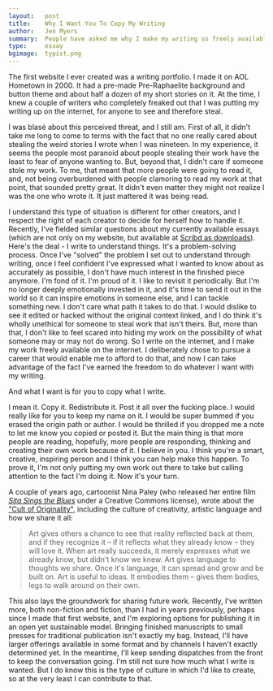 ```yaml
---
layout:   post
title:    Why I Want You To Copy My Writing
author:   Jen Myers
summary:  People have asked me why I make my writing so freely available on the internet. Mostly, I think an open culture of ideas and creativity is neat.
type:     essay
bgimage:  typist.png
---
```


The first website I ever created was a writing portfolio. I made it on AOL Hometown in 2000. It had a pre-made Pre-Raphaelite background and button theme and about half a dozen of my short stories on it. At the time, I knew a couple of writers who completely freaked out that I was putting my writing up on the internet, for anyone to see and therefore steal.

I was blasé about this perceived threat, and I still am. First of all, it didn't take me long to come to terms with the fact that no one really cared about stealing the weird stories I wrote when I was nineteen. In my experience, it seems the people most paranoid about people stealing their work have the least to fear of anyone wanting to. But, beyond that, I didn't care if someone stole my work. To me, that meant that more people were going to read it, and, not being overburdened with people clamoring to read my work at that point, that sounded pretty great. It didn't even matter they might not realize I was the one who wrote it. It just mattered it was being read.

I understand this type of situation is different for other creators, and I respect the right of each creator to decide for herself how to handle it. Recently, I've fielded similar questions about my currently available essays (which are not only on my website, but available at [Scribd as downloads](http://www.scribd.com/jenmyers/shelf)). Here's the deal - I write to understand things. It's a problem-solving process. Once I've "solved" the problem I set out to understand through writing, once I feel confident I've expressed what I wanted to know about as accurately as possible, I don't have much interest in the finished piece anymore. I'm fond of it. I'm proud of it. I like to revisit it periodically. But I'm no longer deeply emotionally invested in it, and it's time to send it out in the world so it can inspire emotions in someone else, and I can tackle something new. I don't care what path it takes to do that. I would dislike to see it edited or hacked without the original context linked, and I do think it's wholly unethical for someone to steal work that isn't theirs. But, more than that, I don't like to feel scared into hiding my work on the possibility of what someone may or may not do wrong. So I write on the internet, and I make my work freely available on the internet. I deliberately chose to pursue a career that would enable me to afford to do that, and now I can take advantage of the fact I've earned the freedom to do whatever I want with my writing.

And what I want is for you to copy what I write.

I mean it. Copy it. Redistribute it. Post it all over the fucking place. I would really like for you to keep my name on it. I would be super bummed if you erased the origin path or author. I would be thrilled if you dropped me a note to let me know you copied or posted it. But the main thing is that more people are reading, hopefully, more people are responding, thinking and creating their own work because of it. I believe in you. I think you're a smart, creative, inspiring person and I think you can help make this happen. To prove it, I'm not only putting my own work out there to take but calling attention to the fact I'm doing it. Now it's your turn.

A couple of years ago, cartoonist Nina Paley (who released her entire film [_Sita Sings the Blues_](http://www.sitasingstheblues.com/) under a Creative Commons license), wrote about the ["Cult of Originality"](http://blog.ninapaley.com/2009/12/28/the-cult-of-originality/), including the culture of creativity, artistic language and how we share it all:

<blockquote>Art gives others a chance to see that reality reflected back at them, and if they recognize it – if it reflects what they already know – they will love it. When art really succeeds, it merely expresses what we already know, but didn't know we knew. Art gives language to thoughts we share. Once it's language, it can spread and grow and be built on. Art is useful to ideas. It embodies them – gives them bodies, legs to walk around on their own.</blockquote>

This also lays the groundwork for sharing future work. Recently, I've written more, both non-fiction and fiction, than I had in years previously, perhaps since I made that first website, and I'm exploring options for publishing it in an open yet sustainable model. Bringing finished manuscripts to small presses for traditional publication isn't exactly my bag. Instead, I'll have larger offerings available in some format and by channels I haven't exactly determined yet. In the meantime, I'll keep sending dispatches from the front to keep the conversation going. I'm still not sure how much what I write is wanted. But I do know this is the type of culture in which I'd like to create, so at the very least I can contribute to that.

